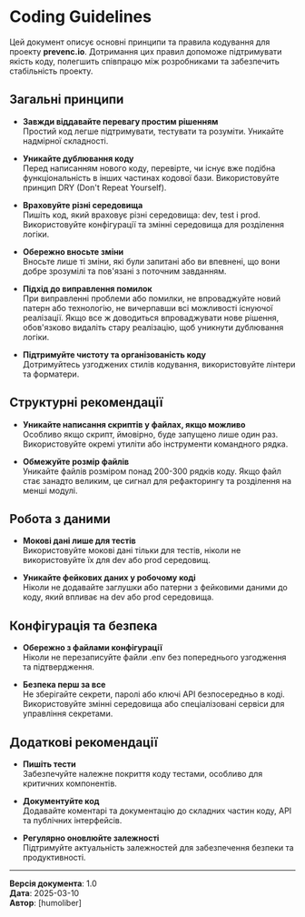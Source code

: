 # Coding Guidelines

Цей документ описує основні принципи та правила кодування для проекту **prevenc.io**. Дотримання цих правил допоможе підтримувати якість коду, полегшить співпрацю між розробниками та забезпечить стабільність проекту.

## Загальні принципи

- **Завжди віддавайте перевагу простим рішенням**  
  Простий код легше підтримувати, тестувати та розуміти. Уникайте надмірної складності.

- **Уникайте дублювання коду**  
  Перед написанням нового коду, перевірте, чи існує вже подібна функціональність в інших частинах кодової бази. Використовуйте принцип DRY (Don't Repeat Yourself).

- **Враховуйте різні середовища**  
  Пишіть код, який враховує різні середовища: dev, test і prod. Використовуйте конфігурації та змінні середовища для розділення логіки.

- **Обережно вносьте зміни**  
  Вносьте лише ті зміни, які були запитані або ви впевнені, що вони добре зрозумілі та пов'язані з поточним завданням.

- **Підхід до виправлення помилок**  
  При виправленні проблеми або помилки, не впроваджуйте новий патерн або технологію, не вичерпавши всі можливості існуючої реалізації. Якщо все ж доводиться впроваджувати нове рішення, обов'язково видаліть стару реалізацію, щоб уникнути дублювання логіки.

- **Підтримуйте чистоту та організованість коду**  
  Дотримуйтесь узгоджених стилів кодування, використовуйте лінтери та форматери.

## Структурні рекомендації

- **Уникайте написання скриптів у файлах, якщо можливо**  
  Особливо якщо скрипт, ймовірно, буде запущено лише один раз. Використовуйте окремі утиліти або інструменти командного рядка.

- **Обмежуйте розмір файлів**  
  Уникайте файлів розміром понад 200-300 рядків коду. Якщо файл стає занадто великим, це сигнал для рефакторингу та розділення на менші модулі.

## Робота з даними

- **Мокові дані лише для тестів**  
  Використовуйте мокові дані тільки для тестів, ніколи не використовуйте їх для dev або prod середовищ.

- **Уникайте фейкових даних у робочому коді**  
  Ніколи не додавайте заглушки або патерни з фейковими даними до коду, який впливає на dev або prod середовища.

## Конфігурація та безпека

- **Обережно з файлами конфігурації**  
  Ніколи не перезаписуйте файли .env без попереднього узгодження та підтвердження.

- **Безпека перш за все**  
  Не зберігайте секрети, паролі або ключі API безпосередньо в коді. Використовуйте змінні середовища або спеціалізовані сервіси для управління секретами.

## Додаткові рекомендації

- **Пишіть тести**  
  Забезпечуйте належне покриття коду тестами, особливо для критичних компонентів.

- **Документуйте код**  
  Додавайте коментарі та документацію до складних частин коду, API та публічних інтерфейсів.

- **Регулярно оновлюйте залежності**  
  Підтримуйте актуальність залежностей для забезпечення безпеки та продуктивності.

---

**Версія документа**: 1.0  
**Дата**: 2025-03-10  
**Автор**: [humoliber]
